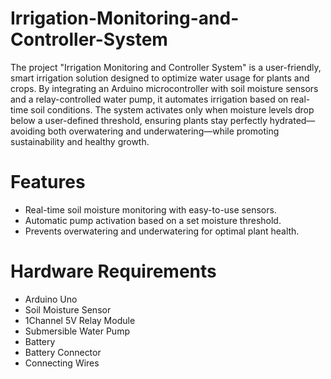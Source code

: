 # Irrigation-Monitoring-and-Controller-System
The project "Irrigation Monitoring and Controller System" is a user-friendly, smart irrigation solution designed to optimize water usage for plants and crops. By integrating an Arduino microcontroller with soil moisture sensors and a relay-controlled water pump, it automates irrigation based on real-time soil conditions. The system activates only when moisture levels drop below a user-defined threshold, ensuring plants stay perfectly hydrated—avoiding both overwatering and underwatering—while promoting sustainability and healthy growth. 
# Features
- Real-time soil moisture monitoring with easy-to-use sensors.
- Automatic pump activation based on a set moisture threshold.
- Prevents overwatering and underwatering for optimal plant health.
# Hardware Requirements
- Arduino Uno
- Soil Moisture Sensor
- 1Channel 5V Relay Module
- Submersible Water Pump
- Battery
- Battery Connector
- Connecting Wires
